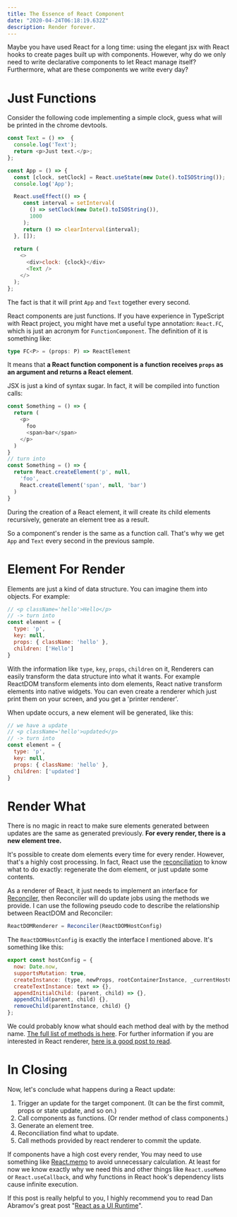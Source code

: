 ```yaml
---
title: The Essence of React Component
date: "2020-04-24T06:18:19.632Z"
description: Render forever.
---
```


Maybe you have used React for a long time:
using the elegant jsx with React hooks to create pages built up with components. 
However, why do we only need to write declarative components to let React manage itself?
Furthermore, what are these components we write every day?

# Just Functions

Consider the following code implementing a simple clock, guess what will be printed in the chrome devtools.

```javascript
const Text = () =>  {
  console.log('Text');
  return <p>Just text.</p>;
};

const App = () => {
  const [clock, setClock] = React.useState(new Date().toISOString());
  console.log('App');

  React.useEffect(() => {
     const interval = setInterval(
       () => setClock(new Date().toISOString()),
       1000
     );
     return () => clearInterval(interval);
  }, []);
  
  return (
    <>
      <div>clock: {clock}</div>
      <Text />
    </>
  );
};
```

The fact is that it will print `App` and `Text` together every second.

React components are just functions. If you have experience in TypeScript with React project,
you might have met a useful type annotation: `React.FC`, which is just an acronym for `FunctionComponent`.
The definition of it is something like: 

```typescript
type FC<P> = (props: P) => ReactElement
```

It means that **a React function component is a function receives `props` as an argument and returns a React element**.

JSX is just a kind of syntax sugar. In fact, it will be compiled into function calls:

```javascript
const Something = () => {
  return (
    <p>
      foo
      <span>bar</span>
    </p>
  )
}
// turn into
const Something = () => {
  return React.createElement('p', null,
    'foo',
    React.createElement('span', null, 'bar')
  )
}
```

During the creation of a React element,
it will create its child elements recursively,
generate an element tree as a result.

So a component's render is the same as a function call.
That's why we get `App` and `Text` every second in the previous sample.

# Element For Render

Elements are just a kind of data structure. You can imagine them into objects.
For example: 

```javascript
// <p className='hello'>Hello</p> 
// -> turn into
const element = {
  type: 'p',
  key: null,
  props: { className: 'hello' },
  children: ['Hello']
}
```

With the information like `type`, `key`, `props`, `children` on it,
Renderers can easily transform the data structure into what it wants.
For example ReactDOM transform elements into dom elements,
React native transform elements into native widgets.
You can even create a renderer which just print them on your screen,
and you get a 'printer renderer'.

When update occurs, a new element will be generated, like this:

```javascript
// we have a update
// <p className='hello'>updated</p> 
// -> turn into
const element = {
  type: 'p',
  key: null,
  props: { className: 'hello' },
  children: ['updated']
}
```

# Render What

There is no magic in react to make sure elements generated between updates are the same as generated previously.
**For every render, there is a new element tree.**

It's possible to create dom elements every time for every render.
However, that's a highly cost processing.
In fact, React use the [reconciliation](https://reactjs.org/docs/reconciliation.html) to
know what to do exactly: regenerate the dom element, or just update some contents.

As a renderer of React,
it just needs to implement an interface for [Reconciler](https://github.com/facebook/react/tree/master/packages/react-reconciler),
then Reconciler will do update jobs using the methods we provide.
I can use the following pseudo code to describe the relationship between ReactDOM and Reconciler:

```javascript
ReactDOMRenderer = Reconciler(ReactDOMHostConfig)
```

The `ReactDOMHostConfig` is exactly the interface I mentioned above.
It's something like this:

```javascript
export const hostConfig = {
  now: Date.now,
  supportsMutation: true,
  createInstance: (type, newProps, rootContainerInstance, _currentHostContext, workInProgress) => {},
  createTextInstance: text => {},
  appendInitialChild: (parent, child) => {},
  appendChild(parent, child) {},
  removeChild(parentInstance, child) {}
};
```

We could probably know what should each method deal with by the method name.
[The full list of methods is here](https://github.com/facebook/react/blob/master/packages/react-reconciler/src/forks/ReactFiberHostConfig.custom.js).
For further information if you are interested in React renderer, [here is a good post to read](https://medium.com/@agent_hunt/hello-world-custom-react-renderer-9a95b7cd04bc). 

# In Closing

Now, let's conclude what happens during a React update:

1. Trigger an update for the target component. (It can be the first commit, props or state update, and so on.)
2. Call components as functions. (Or render method of class components.)
3. Generate an element tree.
4. Reconciliation find what to update.
5. Call methods provided by react renderer to commit the update.

If components have a high cost every render,
You may need to use something like [React.memo](https://reactjs.org/docs/react-api.html#reactmemo) to avoid unnecessary calculation.
At least for now we know exactly why we need this and other things like `React.useMemo` or `React.useCallback`,
and why functions in React hook's dependency lists cause infinite execution.

If this post is really helpful to you,
I highly recommend you to read Dan Abramov's great post "[React as a UI Runtime](https://overreacted.io/react-as-a-ui-runtime/)".
